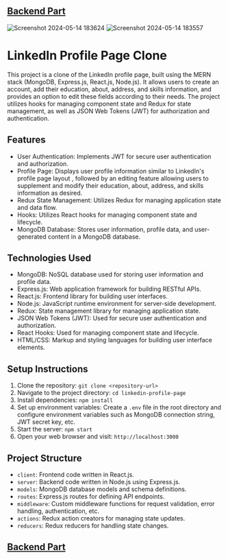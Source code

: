 ## [Backend Part](https://github.com/Lavkus24/Link_backend)




![Screenshot 2024-05-14 183624](https://github.com/Lavkus24/linkedinProfilePage/assets/106608679/0c481058-17a0-4499-9ae4-46a5eb115cf0)
![Screenshot 2024-05-14 183557](https://github.com/Lavkus24/linkedinProfilePage/assets/106608679/bd660363-9c70-4adf-94b9-beacc39eab3f)

# LinkedIn Profile Page Clone

This project is a clone of the LinkedIn profile page, built using the MERN stack (MongoDB, Express.js, React.js, Node.js). It allows users to create an account, add their education, about, address, and skills information, and provides an option to edit these fields according to their needs. The project utilizes hooks for managing component state and Redux for state management, as well as JSON Web Tokens (JWT) for authorization and authentication.


## Features

- User Authentication: Implements JWT for secure user authentication and authorization.
- Profile Page: Displays user profile information similar to LinkedIn's profile page layout , followed by an editing feature allowing users to supplement and modify their education, about, address, and skills 
  information as desired.
- Redux State Management: Utilizes Redux for managing application state and data flow.
- Hooks: Utilizes React hooks for managing component state and lifecycle.
- MongoDB Database: Stores user information, profile data, and user-generated content in a MongoDB database.


## Technologies Used

- MongoDB: NoSQL database used for storing user information and profile data.
- Express.js: Web application framework for building RESTful APIs.
- React.js: Frontend library for building user interfaces.
- Node.js: JavaScript runtime environment for server-side development.
- Redux: State management library for managing application state.
- JSON Web Tokens (JWT): Used for secure user authentication and authorization.
- React Hooks: Used for managing component state and lifecycle.
- HTML/CSS: Markup and styling languages for building user interface elements.

## Setup Instructions

1. Clone the repository: `git clone <repository-url>`
2. Navigate to the project directory: `cd linkedin-profile-page`
3. Install dependencies: `npm install`
4. Set up environment variables: Create a `.env` file in the root directory and configure environment variables such as MongoDB connection string, JWT secret key, etc.
5. Start the server: `npm start`
6. Open your web browser and visit: `http://localhost:3000`

## Project Structure

- `client`: Frontend code written in React.js.
- `server`: Backend code written in Node.js using Express.js.
- `models`: MongoDB database models and schema definitions.
- `routes`: Express.js routes for defining API endpoints.
- `middleware`: Custom middleware functions for request validation, error handling, authentication, etc.
- `actions`: Redux action creators for managing state updates.
- `reducers`: Redux reducers for handling state changes.

## [Backend Part](https://github.com/Lavkus24/Link_backend)

